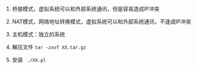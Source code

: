 
1. 桥接模式，虚拟系统可以和外部系统通讯，但是容易造成IP冲突
2. NAT模式，网络地址转换模式，虚拟系统可以和外部系统通讯，不逢成IP冲突 
3. 主机模式：独立的系统


4. 解压文件 `tar -zxvf XX.tar.gz ` 
5. 安装 ` ./XX.pl` 